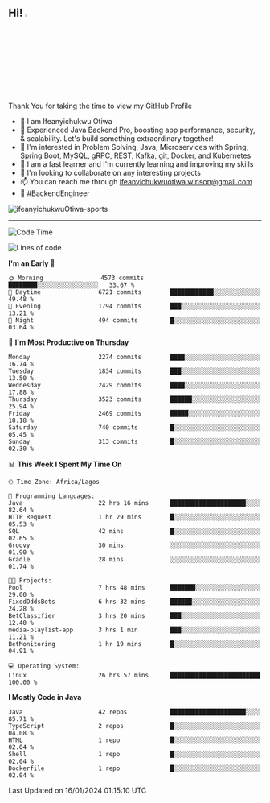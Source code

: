 <!-- BLOG-POST-LIST:START --><!-- BLOG-POST-LIST:END -->

## Hi! <img src="https://media.giphy.com/media/hvRJCLFzcasrR4ia7z/giphy.gif" width="4%"> 

Thank You for taking the time to view my GitHub Profile

- 👋 I am Ifeanyichukwu Otiwa
- 🚀 Experienced Java Backend Pro, boosting app performance, security, & scalability. Let's build something extraordinary together!
- 👀 I'm interested in Problem Solving, Java, Microservices with Spring, Spring Boot, MySQL, gRPC, REST, Kafka, git, Docker, and Kubernetes
- 🌱 I am a fast learner and I'm currently learning and improving my skills
- 💞️ I'm looking to collaborate on any interesting projects
- 📫 You can reach me through ifeanyichukwuotiwa.winson@gmail.com
- 🚀 #BackendEngineer

<p align="left" marginTop="10px"> <img src="https://komarev.com/ghpvc/?username=ifeanyichukwuOtiwa-sports&label=Profile%20views&color=0e75b6&style=for-the-badge" alt="ifeanyichukwuOtiwa-sports" /> </p>

***

<!--START_SECTION:waka-->
![Code Time](http://img.shields.io/badge/Code%20Time-2%2C117%20hrs%2040%20mins-blue)

![Lines of code](https://img.shields.io/badge/From%20Hello%20World%20I%27ve%20Written-4.8%20million%20lines%20of%20code-blue)

**I'm an Early 🐤** 

```text
🌞 Morning                4573 commits        ████████░░░░░░░░░░░░░░░░░   33.67 % 
🌆 Daytime                6721 commits        ████████████░░░░░░░░░░░░░   49.48 % 
🌃 Evening                1794 commits        ███░░░░░░░░░░░░░░░░░░░░░░   13.21 % 
🌙 Night                  494 commits         █░░░░░░░░░░░░░░░░░░░░░░░░   03.64 % 
```
📅 **I'm Most Productive on Thursday** 

```text
Monday                   2274 commits        ████░░░░░░░░░░░░░░░░░░░░░   16.74 % 
Tuesday                  1834 commits        ███░░░░░░░░░░░░░░░░░░░░░░   13.50 % 
Wednesday                2429 commits        ████░░░░░░░░░░░░░░░░░░░░░   17.88 % 
Thursday                 3523 commits        ██████░░░░░░░░░░░░░░░░░░░   25.94 % 
Friday                   2469 commits        █████░░░░░░░░░░░░░░░░░░░░   18.18 % 
Saturday                 740 commits         █░░░░░░░░░░░░░░░░░░░░░░░░   05.45 % 
Sunday                   313 commits         █░░░░░░░░░░░░░░░░░░░░░░░░   02.30 % 
```


📊 **This Week I Spent My Time On** 

```text
🕑︎ Time Zone: Africa/Lagos

💬 Programming Languages: 
Java                     22 hrs 16 mins      █████████████████████░░░░   82.64 % 
HTTP Request             1 hr 29 mins        █░░░░░░░░░░░░░░░░░░░░░░░░   05.53 % 
SQL                      42 mins             █░░░░░░░░░░░░░░░░░░░░░░░░   02.65 % 
Groovy                   30 mins             ░░░░░░░░░░░░░░░░░░░░░░░░░   01.90 % 
Gradle                   28 mins             ░░░░░░░░░░░░░░░░░░░░░░░░░   01.74 % 

🐱‍💻 Projects: 
Pool                     7 hrs 48 mins       ███████░░░░░░░░░░░░░░░░░░   29.00 % 
FixedOddsBets            6 hrs 32 mins       ██████░░░░░░░░░░░░░░░░░░░   24.28 % 
BetClassifier            3 hrs 20 mins       ███░░░░░░░░░░░░░░░░░░░░░░   12.40 % 
media-playlist-app       3 hrs 1 min         ███░░░░░░░░░░░░░░░░░░░░░░   11.21 % 
BetMonitoring            1 hr 19 mins        █░░░░░░░░░░░░░░░░░░░░░░░░   04.91 % 

💻 Operating System: 
Linux                    26 hrs 57 mins      █████████████████████████   100.00 % 
```

**I Mostly Code in Java** 

```text
Java                     42 repos            █████████████████████░░░░   85.71 % 
TypeScript               2 repos             █░░░░░░░░░░░░░░░░░░░░░░░░   04.08 % 
HTML                     1 repo              █░░░░░░░░░░░░░░░░░░░░░░░░   02.04 % 
Shell                    1 repo              █░░░░░░░░░░░░░░░░░░░░░░░░   02.04 % 
Dockerfile               1 repo              █░░░░░░░░░░░░░░░░░░░░░░░░   02.04 % 
```




 Last Updated on 16/01/2024 01:15:10 UTC
<!--END_SECTION:waka-->

<!--
<p align="center">
![trophy](https://github-profile-trophy.vercel.app/?username=ifeanyichukwuOtiwa-sports&theme=onedark) (https://github.com/ryo-ma/github-profile-trophy)
</p>
-->

<!---
ifeanyi-otiwa/ifeanyi-otiwa is a ✨ special ✨ repository because its `README.md` (this file) appears on your GitHub profile.
You can click the Preview link to take a look at your changes.
--->
